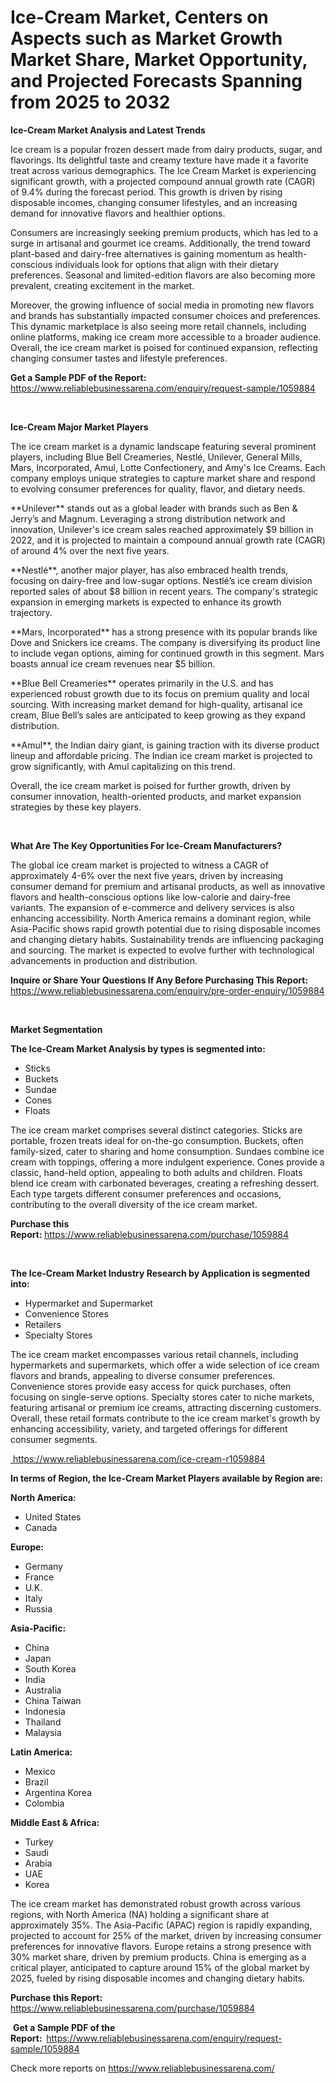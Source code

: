 <p><h1>Ice-Cream Market, Centers on Aspects such as Market Growth Market Share, Market Opportunity, and Projected Forecasts Spanning from 2025 to 2032</h1></p><p><strong>Ice-Cream Market Analysis and Latest Trends</strong></p>
<p><p>Ice cream is a popular frozen dessert made from dairy products, sugar, and flavorings. Its delightful taste and creamy texture have made it a favorite treat across various demographics. The Ice Cream Market is experiencing significant growth, with a projected compound annual growth rate (CAGR) of 9.4% during the forecast period. This growth is driven by rising disposable incomes, changing consumer lifestyles, and an increasing demand for innovative flavors and healthier options. </p><p>Consumers are increasingly seeking premium products, which has led to a surge in artisanal and gourmet ice creams. Additionally, the trend toward plant-based and dairy-free alternatives is gaining momentum as health-conscious individuals look for options that align with their dietary preferences. Seasonal and limited-edition flavors are also becoming more prevalent, creating excitement in the market. </p><p>Moreover, the growing influence of social media in promoting new flavors and brands has substantially impacted consumer choices and preferences. This dynamic marketplace is also seeing more retail channels, including online platforms, making ice cream more accessible to a broader audience. Overall, the ice cream market is poised for continued expansion, reflecting changing consumer tastes and lifestyle preferences.</p></p>
<p><strong>Get a Sample PDF of the Report:&nbsp;</strong> <a href="https://www.reliablebusinessarena.com/enquiry/request-sample/1059884?utm_campaign=3531&utm_medium=2&utm_source=Github&utm_content=ia&utm_term=22032025&utm_id=ice-cream">https://www.reliablebusinessarena.com/enquiry/request-sample/1059884</a></p>
<p>&nbsp;</p>
<p><strong>Ice-Cream Major Market Players</strong></p>
<p><p>The ice cream market is a dynamic landscape featuring several prominent players, including Blue Bell Creameries, Nestlé, Unilever, General Mills, Mars, Incorporated, Amul, Lotte Confectionery, and Amy's Ice Creams. Each company employs unique strategies to capture market share and respond to evolving consumer preferences for quality, flavor, and dietary needs.</p><p>**Unilever** stands out as a global leader with brands such as Ben & Jerry’s and Magnum. Leveraging a strong distribution network and innovation, Unilever's ice cream sales reached approximately $9 billion in 2022, and it is projected to maintain a compound annual growth rate (CAGR) of around 4% over the next five years.</p><p>**Nestlé**, another major player, has also embraced health trends, focusing on dairy-free and low-sugar options. Nestlé’s ice cream division reported sales of about $8 billion in recent years. The company's strategic expansion in emerging markets is expected to enhance its growth trajectory.</p><p>**Mars, Incorporated** has a strong presence with its popular brands like Dove and Snickers ice creams. The company is diversifying its product line to include vegan options, aiming for continued growth in this segment. Mars boasts annual ice cream revenues near $5 billion.</p><p>**Blue Bell Creameries** operates primarily in the U.S. and has experienced robust growth due to its focus on premium quality and local sourcing. With increasing market demand for high-quality, artisanal ice cream, Blue Bell’s sales are anticipated to keep growing as they expand distribution.</p><p>**Amul**, the Indian dairy giant, is gaining traction with its diverse product lineup and affordable pricing. The Indian ice cream market is projected to grow significantly, with Amul capitalizing on this trend.</p><p>Overall, the ice cream market is poised for further growth, driven by consumer innovation, health-oriented products, and market expansion strategies by these key players.</p></p>
<p>&nbsp;</p>
<p><strong>What Are The Key Opportunities For Ice-Cream Manufacturers?</strong></p>
<p><p>The global ice cream market is projected to witness a CAGR of approximately 4-6% over the next five years, driven by increasing consumer demand for premium and artisanal products, as well as innovative flavors and health-conscious options like low-calorie and dairy-free variants. The expansion of e-commerce and delivery services is also enhancing accessibility. North America remains a dominant region, while Asia-Pacific shows rapid growth potential due to rising disposable incomes and changing dietary habits. Sustainability trends are influencing packaging and sourcing. The market is expected to evolve further with technological advancements in production and distribution.</p></p>
<p><strong>Inquire or Share Your Questions If Any Before Purchasing This Report:</strong> <a href="https://www.reliablebusinessarena.com/enquiry/pre-order-enquiry/1059884?utm_campaign=3531&utm_medium=2&utm_source=Github&utm_content=ia&utm_term=22032025&utm_id=ice-cream">https://www.reliablebusinessarena.com/enquiry/pre-order-enquiry/1059884</a></p>
<p>&nbsp;</p>
<p><strong>Market Segmentation</strong></p>
<p><strong>The Ice-Cream Market Analysis by types is segmented into:</strong></p>
<p><ul><li>Sticks</li><li>Buckets</li><li>Sundae</li><li>Cones</li><li>Floats</li></ul></p>
<p><p>The ice cream market comprises several distinct categories. Sticks are portable, frozen treats ideal for on-the-go consumption. Buckets, often family-sized, cater to sharing and home consumption. Sundaes combine ice cream with toppings, offering a more indulgent experience. Cones provide a classic, hand-held option, appealing to both adults and children. Floats blend ice cream with carbonated beverages, creating a refreshing dessert. Each type targets different consumer preferences and occasions, contributing to the overall diversity of the ice cream market.</p></p>
<p><strong>Purchase this Report:&nbsp;</strong><a href="https://www.reliablebusinessarena.com/purchase/1059884?utm_campaign=3531&utm_medium=2&utm_source=Github&utm_content=ia&utm_term=22032025&utm_id=ice-cream">https://www.reliablebusinessarena.com/purchase/1059884</a></p>
<p>&nbsp;</p>
<p><strong>The Ice-Cream Market Industry Research by Application is segmented into:</strong></p>
<p><ul><li>Hypermarket and Supermarket</li><li>Convenience Stores</li><li>Retailers</li><li>Specialty Stores</li></ul></p>
<p><p>The ice cream market encompasses various retail channels, including hypermarkets and supermarkets, which offer a wide selection of ice cream flavors and brands, appealing to diverse consumer preferences. Convenience stores provide easy access for quick purchases, often focusing on single-serve options. Specialty stores cater to niche markets, featuring artisanal or premium ice creams, attracting discerning customers. Overall, these retail formats contribute to the ice cream market's growth by enhancing accessibility, variety, and targeted offerings for different consumer segments.</p></p>
<p><a href="https://www.reliablebusinessarena.com/ice-cream-r1059884?utm_campaign=3531&utm_medium=2&utm_source=Github&utm_content=ia&utm_term=22032025&utm_id=ice-cream">&nbsp;https://www.reliablebusinessarena.com/ice-cream-r1059884</a></p>
<p><strong>In terms of Region, the Ice-Cream Market Players available by Region are:</strong></p>
<p>
    <p> <strong> North America: </strong>
        <ul>
            <li>United States</li>
            <li>Canada</li>
        </ul>
        </p> 
    <p> <strong> Europe: </strong>
        <ul>
            <li>Germany</li>
            <li>France</li>
            <li>U.K.</li>
            <li>Italy</li>
            <li>Russia</li>
        </ul>
        </p> 
    <p> <strong> Asia-Pacific: </strong>
        <ul>
            <li>China</li>
            <li>Japan</li>
            <li>South Korea</li>
            <li>India</li>
            <li>Australia</li>
            <li>China Taiwan</li>
            <li>Indonesia</li>
            <li>Thailand</li>
            <li>Malaysia</li>
        </ul>
        </p> 
    <p> <strong> Latin America: </strong>
        <ul>
            <li>Mexico</li>
            <li>Brazil</li>
            <li>Argentina Korea</li>
            <li>Colombia</li>
        </ul>
        </p> 
    <p> <strong> Middle East & Africa: </strong>
        <ul>
            <li>Turkey</li>
            <li>Saudi</li>
            <li>Arabia</li>
            <li>UAE</li>
            <li>Korea</li>
        </ul>
    </p>
    </p>
<p><p>The ice cream market has demonstrated robust growth across various regions, with North America (NA) holding a significant share at approximately 35%. The Asia-Pacific (APAC) region is rapidly expanding, projected to account for 25% of the market, driven by increasing consumer preferences for innovative flavors. Europe retains a strong presence with 30% market share, driven by premium products. China is emerging as a critical player, anticipated to capture around 15% of the global market by 2025, fueled by rising disposable incomes and changing dietary habits.</p></p>
<p><strong>Purchase this Report: </strong><a href="https://www.reliablebusinessarena.com/purchase/1059884?utm_campaign=3531&utm_medium=2&utm_source=Github&utm_content=ia&utm_term=22032025&utm_id=ice-cream">https://www.reliablebusinessarena.com/purchase/1059884</a></p>
<p>&nbsp;<strong>Get a Sample PDF of the Report:&nbsp;&nbsp;</strong><a href="https://www.reliablebusinessarena.com/enquiry/request-sample/1059884?utm_campaign=3531&utm_medium=2&utm_source=Github&utm_content=ia&utm_term=22032025&utm_id=ice-cream">https://www.reliablebusinessarena.com/enquiry/request-sample/1059884</a></p>
<p><strong></strong></p>
<p>Check more reports on <a href="https://www.reliablebusinessarena.com/?utm_campaign=3531&utm_medium=2&utm_source=Github&utm_content=ia&utm_term=22032025&utm_id=ice-cream">https://www.reliablebusinessarena.com/</a></p>